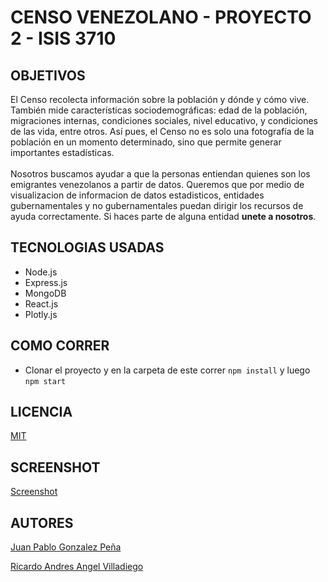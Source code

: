 # CENSO VENEZOLANO - PROYECTO 2 - ISIS 3710

## OBJETIVOS
El Censo recolecta información sobre la población y dónde y cómo
vive. También mide características sociodemográficas: edad de la
población, migraciones internas, condiciones sociales, nivel
educativo, y condiciones de las vida, entre otros. Así pues, el
Censo no es solo una fotografía de la población en un momento
determinado, sino que permite generar importantes estadísticas.
<br />
<br />
Nosotros buscamos ayudar a que la personas entiendan quienes son los
emigrantes venezolanos a partir de datos. Queremos que por medio de
visualizacion de informacion de datos estadisticos, entidades
gubernamentales y no gubernamentales puedan dirigir los recursos de
ayuda correctamente. Si haces parte de alguna entidad
<strong>unete a nosotros</strong>.

## TECNOLOGIAS USADAS
* Node.js
* Express.js
* MongoDB
* React.js
* Plotly.js

## COMO CORRER
* Clonar el proyecto y en la carpeta de este correr `npm install` y luego `npm start`

## LICENCIA
[MIT](https://github.com/jpgonzalez14/censoVenezolanoBack/blob/master/LICENSE)

## SCREENSHOT
[Screenshot]()

## AUTORES
[Juan Pablo Gonzalez Peña](https://github.com/jpgonzalez14)

[Ricardo Andres Angel Villadiego](https://github.com/rangel10)
